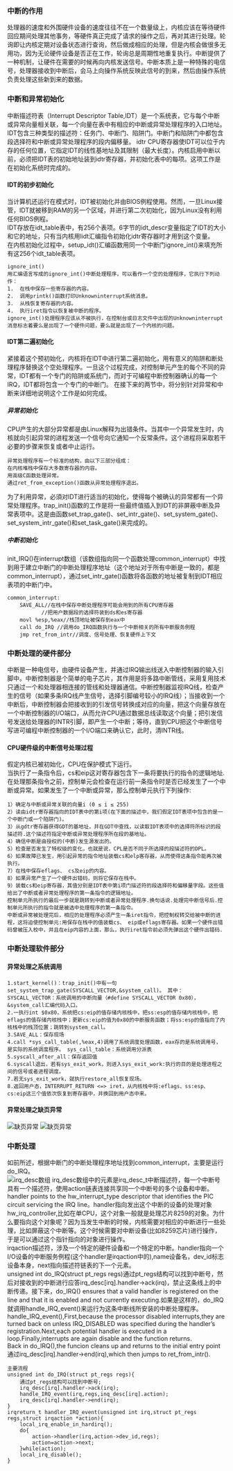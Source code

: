 ### 中断的作用  
处理器的速度和外围硬件设备的速度往往不在一个数量级上，内核应该在等待硬件回应期间处理其他事务，等硬件真正完成了请求的操作之后，再对其进行处理。轮询即让内核定期对设备状态进行查询，然后做成相应的处理，但是内核会做很多无用功，因为无论硬件设备是否正在工作，轮询总是周期性地重复执行。中断提供了一种机制，让硬件在需要的时候再向内核发送信号。中断本质上是一种特殊的电信号，处理器接收到中断后，会马上向操作系统反映此信号的到来，然后由操作系统负责处理这些新到来的数据。  

### 中断和异常初始化  
中断描述符表（Interrupt Descriptor Table,IDT）是一个系统表，它与每个中断或异常向量相关联，每一个向量在表中有相应的中断或异常处理程序的入口地址。IDT包含三种类型的描述符：任务门、中断门、陷阱门。中断门和陷阱门中都包含段选择符和中断或异常处理程序的段内偏移量。 idtr CPU寄存器使IDT可以位于内存的任何位置，它指定IDT的线性基地址及其限制（最大长度）。内核启用中断以前，必须把IDT表的初始地址装到idtr寄存器，并初始化表中的每项。这项工作是在初始化系统时完成的。  
#### IDT的初步初始化  
当计算机还运行在模式时，IDT被初始化并由BIOS例程使用。然而，一旦Linux接管，IDT就被移到RAM的另一个区域，并进行第二次初始化，因为Linux没有利用任何BIOS例程。  
IDT存放在idt_table表中，有256个表项。6字节的idt_descr变量指定了IDT的大小和它的地址，只有当内核用lidt汇编指令初始化idtr寄存器时才用到这个变量。  
在内核初始化过程中，setup_idt()汇编函数用同一个中断门ignore_int()来填充所有这256个idt_table表项。  
```
ignore_int()  
用汇编语言写成的ignore_int()中断处理程序，可以看作一个空的处理程序，它执行下列动作：  
1.	在栈中保存一些寄存器的内容。  
2.	调用printk()函数打印Unknowninterrupt系统消息。  
3.	从栈恢复寄存器的内容。  
4.	执行iret指令以恢复被中断的程序。  
ignore_int()处理程序应该从不被执行，在控制台或日志文件中出现的Unknowninterrupt消息标志着要么是出现了一个硬件问题，要么就是出现了一个内核的问题。  
```
#### IDT第二遍初始化  
紧接着这个预初始化，内核将在IDT中进行第二遍初始化，用有意义的陷阱和断处理程序替换这个空处理程序。一旦这个过程完成，对控制单元产生的每个不同的异常，IDT都有一个专门的陷阱或系统门，而对于可编程中断控制器确认的每一个IRQ，IDT都将包含一个专门的中断门。
在接下来的两节中，将分别针对异常和中断来详细地说明这个工作是如何完成。
##### 异常初始化
CPU产生的大部分异常都是由Linux解释为出错条件。当其中一个异常发生时，内核就向引起异常的进程发送一个信号向它通知一个反常条件。这个进程将采取若干必要的步骤来恢复或者中止运行。  
```
异常处理程序有一个标准的结构，由以下三部分组成：  
在内核堆栈中保存大多数寄存器的内容。  
用高级C函数处理异常。  
通过ret_from_exception()函数从异常处理程序退出。  
```
为了利用异常，必須对IDT进行适当的初始化，使得每个被确认的异常都有一个异常处理程序。trap_init()函数的工作是将一些最终值插入到IDT的非屏蔽中断及异常表项中。这是由函数set_trap_gate()、set_intr_gate()、set_system_gate()、set_system_intr_gate()和set_task_gate()来完成的。  
##### 中断初始化  
init_IRQ()在interrupt数组（该数组指向同一个函数处理common_interrupt）中找到用于建立中断门的中断处理程序地址（这个地址对于所有中断是一致的，都是common_interrupt），通过set_intr_gate()函数将各函数的地址被复制到IDT相应表项的中断门中。  
```
common_interrupt:
	SAVE_ALL//在栈中保存中断处理程序可能会用到的所有CPU寄存器
		   //把用户数据段的选择符装到ds和es寄存器
	movl %esp,%eax//栈顶地址被保存到eax中
	call do_IRQ	//调用do_IRQ函数执行与一个中断相关的所有中断服务例程
	jmp ret_from_intr//调度、信号处理、恢复硬件上下文
 ```
### 中断处理的硬件部分  
中断是一种电信号，由硬件设备产生，并通过IRQ输出线送入中断控制器的输入引脚中。中断控制器是个简单的电子芯片，其作用是将多路中断管线，采用复用技术只通过一个和处理器相连接的管线和处理器通信。中断控制器监视IRQ线，检查产生的信号（如果多条IRQ线产生信号，选择引脚编号较小的IRQ线）；当接收到一个中断后，中断控制器会把接收到的引发信号转换成对应的向量，把这个向量存放在一个中断控制器的I/O端口，从而允许CPU通过数据总线读取这个向量；把引发信号发送给处理器的INTR引脚，即产生一个中断；等待，直到CPU把这个中断信号写进可编程中断控制器的一个I/O端口来确认它，此时，清INTR线。  
#### CPU硬件级的中断信号处理过程  
假定内核已被初始化，CPU在保护模式下运行。  
当执行了一条指令后，cs和eip这对寄存器包含下一条将要执行的指令的逻辑地址.在处理那条指令之前，控制单元会检查在运行前一条指令时是否已经发生了一个中断或异常。如果发生了一个中断或异常，那么控制单元执行下列操作:
```
1）确定与中断或异常关联的向量i (0 ≤ i ≤ 255)
2）读由idtr寄存器指向的IDT表中的第i项(在下面的描述中，我们假定IDT表项中包含的是一个中断门或一个陷阱门)。
3）从gdtr寄存器获得GDT的基地址，并在GDT中查找，以读取IDT表项中的选择符所标识的段描述符.这个描述符指定中断或异常处理程序所在段的基地址。
4）确信中断是由授权的(中断)发生源发出的。
5）检查是否发生了特权级的变化，也就是说，CPL是否不同于所选择的段描述符的DPL。
6）如果故障已发生，用引起异常的指令地址装载cs和elp客存器，从而使得这条指令能再次被执行。 
7）在栈中保存eflags、 cs及eip的内容。
8）如果异常产生了一个硬件出错码，则将它保存在栈中。
9）装载cs和eip寄存器，其值分别是IDT表中第i项门描述符的段选择符和偏移量字段。这些值给出了中断或者异常处理程序的第一条指令的逻辑地址。
控制单元所执行的最后一步就是跳转到中断或者异常处理程序.换句话说.处理完中断信号后.控制单元所执行的指令就是被选中处理程序的第一条指令。
中断或异常被处理完后，相应的处理程序必须产生一条iret指令，把控制权转交给被中断的进程，这将迫使控制单元:用保存在栈中的值装载cs、 eip或eflags寄存器。如果一个硬件出错码曾被压入校中，并且在eip内容的上面，那么，执行iret指令前必须先弹出这个硬件出错码.
```

### 中断处理软件部分  
#### 异常处理之系统调用  
```
1.start_kernel()：trap_init()中有一句 set_system_trap_gate(SYSCALL_VECTOR,&system_call)。 其中：SYSCALL_VECTOR：系统调用的中断向量（#define SYSCALL_VECTOR 0x80），&system_call汇编代码入口。
2.一执行int $0x80，系统把cs:eip的值存储内核栈中，把ss:esp的值存储内核栈中，把eflags的值存储内核栈中；更新cs:eip的值为0x80的中断服务函数；将ss:esp的值指向了内核栈中的栈顶位置；跳转到system_call。
3.SAVE_ALL：保存现场
4.call *sys_call_table(,%eax,4)调用了系统调度处理函数，eax存的是系统调用号，是实际的系统调度程序。 sys_call_table：系统调用分派表
5.syscall_after_all：保存返回值
6.syscall退出，若有sys_exit_work，则进入sys_exit_work:执行的目的是处理进程之间的信号或者进程调度。
7.若无sys_exit_work，就执行restore_all恢复现场。
8.返回用户态，INTERRUPT_RETURN <=> iret，从内核栈中将:eflags、ss:esp、cs:eip这三个值依次恢复到寄存器中，并换回到用户态中来。
```
#### 异常处理之缺页异常  
![缺页异常](1.jpg)
![缺页异常](2.jpg)
### 中断处理  
如前所述，根据中断门的中断处理程序地址找到common_interrupt，主要是运行do_IRQ。  
![irq_desc数组](3.jpg)
irq_desc数组中的元素是irq_desc_t中断描述符，每一个中断号具有一个描述符，使用action链表连接共享同一个中断号的多个设备和中断。handler points to the hw_interrupt_type descriptor that identifies the PIC circuit servicing the IRQ line。handler指向发出这个中断的设备的处理对象hw_irq_controller,比如在单CPU，这个对象一般就是处理芯片8259的对象。为什么要指向这个对象呢？因为当发生中断的时候，内核需要对相应的中断进行一些处理，比如屏蔽这个中断等。这个时候需要对中断设备(比如8259芯片)进行操作，于是可以通过这个指针指向的对象进行操作。  
irqaction描述符，涉及一个特定的硬件设备和一个特定的中断。handler指向一个I/O设备的中断服务例程(这个handler是irqaction中的),name设备名，dev_id标志设备本身，next指向描述符链表的下一个元素。  
unsigned int do_IRQ(struct pt_regs regs)通过pt_regs结构可以找到中断号，然后对接收到的中断进行应答irq_desc[irq].handler->ack(irq)，禁止这条线上的中断传递。接下来，do_IRQ() ensures that a valid handler is registered on the line and that it is enabled and not currently executing.如果是这样的，do_IRQ就调用handle_IRQ_event()来运行为这条中断线所安装的中断处理程序。  
handle_IRQ_event(),First,because the processor disabled interrupts,they are turned back on unless IRQ_DISABLED was specified during the handler’s registration.Next,each potential handler is executed in a loop.Finally,interrupts are again disable and the function returns.  
Back in do_IRQ(),the funcion cleans up and returns to the initial entry point通过irq_desc[irq].handler->end(irq),which then jumps to ret_from_intr().  
```
主要流程
unsigned int do_IRQ(struct pt_regs regs){
	通过pt_regs结构可以找到中断号;
	irq_desc[irq].handler->ack(irq);
	handle_IRQ_event(irq,regs,inq_desc[irq].action);
	irq_desc[irq].handler->end(irq);
}
irqreturn_t handler_IRQ_event(unsigned int irq,struct pt_regs regs,struct irqaction *action){
	local_irq_enable_in_hardirq();
	do{
		action->handler(irq,action->dev_id,regs);
		action=action->next;
	}while(action);
	local_irq_disable();
}
```